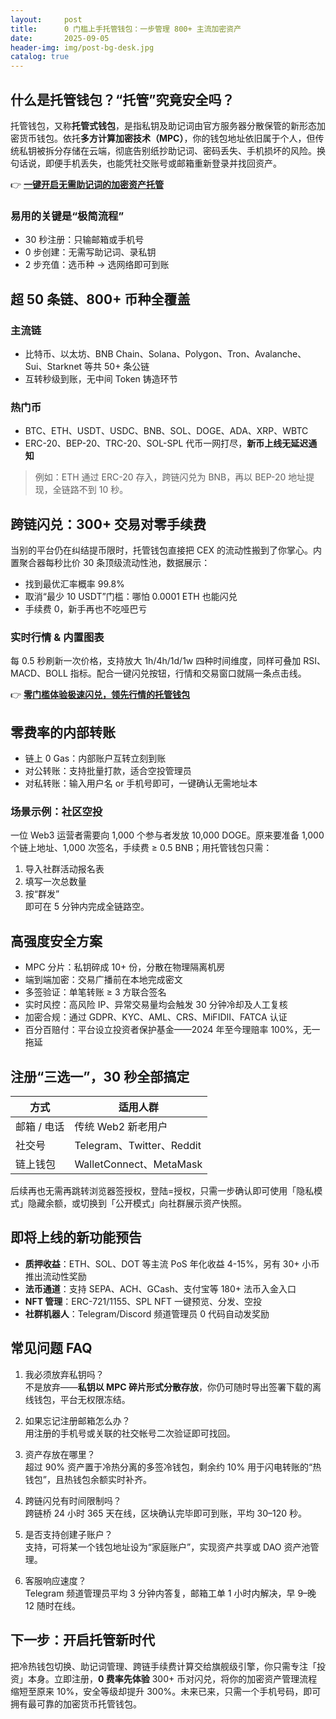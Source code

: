 ```yaml
---
layout:     post
title:      0 门槛上手托管钱包：一步管理 800+ 主流加密资产
date:       2025-09-05
header-img: img/post-bg-desk.jpg
catalog: true
---
```


## 什么是托管钱包？“托管”究竟安全吗？

托管钱包，又称**托管式钱包**，是指私钥及助记词由官方服务器分散保管的新形态加密货币钱包。依托**多方计算加密技术（MPC）**，你的钱包地址依旧属于个人，但传统私钥被拆分存储在云端，彻底告别纸抄助记词、密码丢失、手机损坏的风险。换句话说，即便手机丢失，也能凭社交账号或邮箱重新登录并找回资产。

👉 [**一键开启无需助记词的加密资产托管**](https://okxdog.com/)

### 易用的关键是“极简流程”
- 30 秒注册：只输邮箱或手机号
- 0 步创建：无需写助记词、录私钥  
- 2 步充值：选币种 → 选网络即可到账

## 超 50 条链、800+ 币种全覆盖

### 主流链
- 比特币、以太坊、BNB Chain、Solana、Polygon、Tron、Avalanche、Sui、Starknet 等共 50+ 条公链  
- 互转秒级到账，无中间 Token 铸造环节

### 热门币
- BTC、ETH、USDT、USDC、BNB、SOL、DOGE、ADA、XRP、WBTC  
- ERC-20、BEP-20、TRC-20、SOL-SPL 代币一网打尽，**新币上线无延迟通知**

> 例如：ETH 通过 ERC-20 存入，跨链闪兑为 BNB，再以 BEP-20 地址提现，全链路不到 10 秒。

## 跨链闪兑：300+ 交易对零手续费

当别的平台仍在纠结提币限时，托管钱包直接把 CEX 的流动性搬到了你掌心。内置聚合器每秒比价 30 条顶级流动性池，数据展示：  
- 找到最优汇率概率 99.8%  
- 取消“最少 10 USDT”门槛：哪怕 0.0001 ETH 也能闪兑  
- 手续费 0，新手再也不吃哑巴亏

### 实时行情 & 内置图表
每 0.5 秒刷新一次价格，支持放大 1h/4h/1d/1w 四种时间维度，同样可叠加 RSI、MACD、BOLL 指标。配合一键闪兑按钮，行情和交易窗口就隔一条点击线。

👉 [**零门槛体验极速闪兑，领先行情的托管钱包**](https://okxdog.com/)

## 零费率的内部转账

- 链上 0 Gas：内部账户互转立刻到账  
- 对公转账：支持批量打款，适合空投管理员  
- 对私转账：输入用户名 or 手机号即可，一键确认无需地址本

### 场景示例：社区空投
一位 Web3 运营者需要向 1,000 个参与者发放 10,000 DOGE。原来要准备 1,000 个链上地址、1,000 次签名，手续费 ≥ 0.5 BNB；用托管钱包只需：
1. 导入社群活动报名表  
2. 填写一次总数量  
3. 按“群发”  
即可在 5 分钟内完成全链路空。

## 高强度安全方案

- MPC 分片：私钥碎成 10+ 份，分散在物理隔离机房  
- 端到端加密：交易广播前在本地完成密文  
- 多签验证：单笔转账 ≥ 3 方联合签名  
- 实时风控：高风险 IP、异常交易量均会触发 30 分钟冷却及人工复核  
- 加密合规：通过 GDPR、KYC、AML、CRS、MiFIDII、FATCA 认证  
- 百分百赔付：平台设立投资者保护基金——2024 年至今理赔率 100%，无一拖延

## 注册“三选一”，30 秒全部搞定

| 方式       | 适用人群                 |
|------------|--------------------------|
| 邮箱 / 电话 | 传统 Web2 新老用户        |
| 社交号      | Telegram、Twitter、Reddit |
| 链上钱包     | WalletConnect、MetaMask  |

后续再也无需再跳转浏览器签授权，登陆=授权，只需一步确认即可使用「隐私模式」隐藏余额，或切换到「公开模式」向社群展示资产快照。

## 即将上线的新功能预告

- **质押收益**：ETH、SOL、DOT 等主流 PoS 年化收益 4-15%，另有 30+ 小币推出流动性奖励  
- **法币通道**：支持 SEPA、ACH、GCash、支付宝等 180+ 法币入金入口  
- **NFT 管理**：ERC-721/1155、SPL NFT 一键预览、分发、空投  
- **社群机器人**：Telegram/Discord 频道管理员 0 代码自动发奖励

## 常见问题 FAQ

1. 我必须放弃私钥吗？  
   不是放弃——**私钥以 MPC 碎片形式分散存放**，你仍可随时导出签署下载的离线钱包，平台无权限冻结。

2. 如果忘记注册邮箱怎么办？  
   用注册的手机号或关联的社交帐号二次验证即可找回。

3. 资产存放在哪里？  
   超过 90% 资产置于冷热分离的多签冷钱包，剩余约 10% 用于闪电转账的“热钱包”，且热钱包余额实时补齐。

4. 跨链闪兑有时间限制吗？  
   跨链桥 24 小时 365 天在线，区块确认完毕即可到账，平均 30–120 秒。

5. 是否支持创建子账户？  
   支持，可将某一个钱包地址设为“家庭账户”，实现资产共享或 DAO 资产池管理。

6. 客服响应速度？  
   Telegram 频道管理员平均 3 分钟内答复，邮箱工单 1 小时内解决，早 9–晚 12 随时在线。

## 下一步：开启托管新时代

把冷热钱包切换、助记词管理、跨链手续费计算交给旗舰级引擎，你只需专注「投资」本身。立即注册，**0 费率先体验** 300+ 币对闪兑，将你的加密资产管理流程缩短至原来 10%，安全等级却提升 300%。未来已来，只需一个手机号码，即可拥有最可靠的加密货币托管钱包。